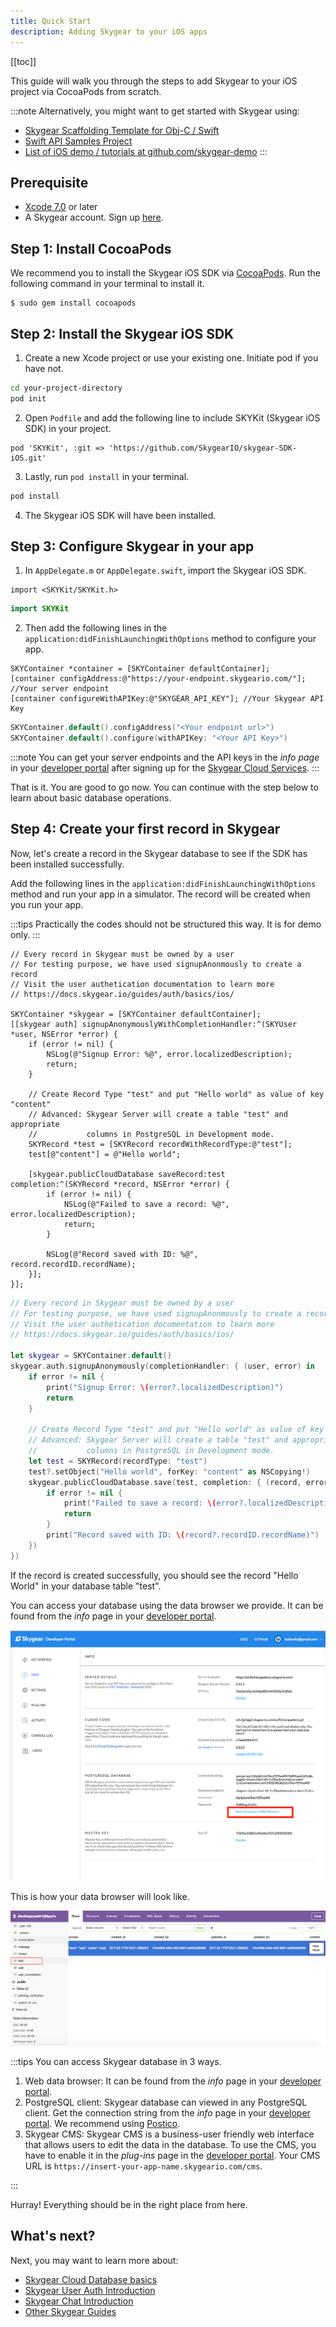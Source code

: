 ```yaml
---
title: Quick Start
description: Adding Skygear to your iOS apps
---
```


[[toc]]

This guide will walk you through the steps to add Skygear to your iOS project via CocoaPods from scratch.

:::note
Alternatively, you might want to get started with Skygear using:
* [Skygear Scaffolding Template for Obj-C / Swift](https://github.com/SkygearIO/skygear-Scaffolding-iOS)
* [Swift API Samples Project](https://github.com/SkygearIO/skygear-SDK-iOS/tree/master/Example/Swift%20Example)
* [List of iOS demo / tutorials at github.com/skygear-demo](https://github.com/search?q=topic%3Askygear-ios+org%3Askygear-demo)
:::

## Prerequisite

- [Xcode 7.0](https://developer.apple.com/xcode/) or later
- A Skygear account. Sign up [here](https://portal.skygear.io/signup).

## Step 1: Install CocoaPods

We recommend you to install the Skygear iOS SDK via [CocoaPods](https://cocoapods.org/). Run the following command in your terminal to install it.

```
$ sudo gem install cocoapods
```

## Step 2: Install the Skygear iOS SDK

1. Create a new Xcode project or use your existing one. Initiate pod if you have not.

```bash
cd your-project-directory
pod init
```

2. Open `Podfile` and add the following line to include SKYKit (Skygear iOS SDK) in your project.

```
pod 'SKYKit', :git => 'https://github.com/SkygearIO/skygear-SDK-iOS.git'
```

3. Lastly, run `pod install` in your terminal.

```bash
pod install
```

4. The Skygear iOS SDK will have been installed.

## Step 3: Configure Skygear in your app

1. In `AppDelegate.m` or `AppDelegate.swift`, import the Skygear iOS SDK.

```obj-c
import <SKYKit/SKYKit.h>
```
```swift
import SKYKit
```

2. Then add the following lines in the  `application:didFinishLaunchingWithOptions` method to configure your app.

```obj-c
SKYContainer *container = [SKYContainer defaultContainer];
[container configAddress:@"https://your-endpoint.skygeario.com/"]; //Your server endpoint
[container configureWithAPIKey:@"SKYGEAR_API_KEY"]; //Your Skygear API Key
```
```swift
SKYContainer.default().configAddress("<Your endpoint url>")
SKYContainer.default().configure(withAPIKey: "<Your API Key>")
```
:::note
You can get your server endpoints and the API keys in the _info page_ in your [developer portal](https://portal.skygear.io/apps) after signing up for the [Skygear Cloud Services](https://portal.skygear.io/signup).
:::

That is it. You are good to go now. You can continue with the step below to learn about basic database operations.

## Step 4: Create your first record in Skygear

Now, let's create a record in the Skygear database to see if the SDK has been installed successfully.

Add the following lines in the `application:didFinishLaunchingWithOptions` method and run your app in a simulator. The record will be created when you run your app.

:::tips
Practically the codes should not be structured this way. It is for demo only.
:::

```obj-c
// Every record in Skygear must be owned by a user
// For testing purpose, we have used signupAnonmously to create a record
// Visit the user authetication documentation to learn more
// https://docs.skygear.io/guides/auth/basics/ios/

SKYContainer *skygear = [SKYContainer defaultContainer];
[[skygear auth] signupAnonymouslyWithCompletionHandler:^(SKYUser *user, NSError *error) {
    if (error != nil) {
        NSLog(@"Signup Error: %@", error.localizedDescription);
        return;
    }

    // Create Record Type "test" and put "Hello world" as value of key "content"
    // Advanced: Skygear Server will create a table "test" and appropriate
    //           columns in PostgreSQL in Development mode.
    SKYRecord *test = [SKYRecord recordWithRecordType:@"test"];
    test[@"content"] = @"Hello world";

    [skygear.publicCloudDatabase saveRecord:test completion:^(SKYRecord *record, NSError *error) {
        if (error != nil) {
            NSLog(@"Failed to save a record: %@", error.localizedDescription);
            return;
        }

        NSLog(@"Record saved with ID: %@", record.recordID.recordName);
    }];
}];
```

```swift
// Every record in Skygear must be owned by a user
// For testing purpose, we have used signupAnonmously to create a record
// Visit the user authetication documentation to learn more
// https://docs.skygear.io/guides/auth/basics/ios/

let skygear = SKYContainer.default()
skygear.auth.signupAnonymously(completionHandler: { (user, error) in
    if error != nil {
        print("Signup Error: \(error?.localizedDescription)")
        return
    }

    // Create Record Type "test" and put "Hello world" as value of key "content"
    // Advanced: Skygear Server will create a table "test" and appropriate
    //           columns in PostgreSQL in Development mode.
    let test = SKYRecord(recordType: "test")
    test?.setObject("Hello world", forKey: "content" as NSCopying!)
    skygear.publicCloudDatabase.save(test, completion: { (record, error) in
        if error != nil {
            print("Failed to save a record: \(error?.localizedDescription)")
            return
        }
        print("Record saved with ID: \(record?.recordID.recordName)")
    })
})
```

If the record is created successfully, you should see the record "Hello World" in your database table "test".

You can access your database using the data browser we provide. It can be found from the _info_ page in your [developer portal](https://portal.skygear.io/apps).

![Skygear portal](/assets/common/open-database-in-web-browser.png)

This is how your data browser will look like.

![Web database viewer](/assets/common/quickstart-database-viewer.png)

:::tips
You can access Skygear database in 3 ways.
1. Web data browser: It can be found from the _info_ page in your [developer portal](https://portal.skygear.io/apps).
2. PostgreSQL client: Skygear database can viewed in any PostgreSQL client. Get the connection string from the _info_ page in your [developer portal](https://portal.skygear.io/apps). We recommend using [Postico](https://eggerapps.at/postico/).
3. Skygear CMS: Skygear CMS is a business-user friendly web interface that allows users to edit the data in the database. To use the CMS, you have to enable it in the _plug-ins_ page in the [developer portal](https://portal.skygear.io/apps). Your CMS URL is `https://insert-your-app-name.skygeario.com/cms`.

:::

Hurray! Everything should be in the right place from here.

## What's next?
Next, you may want to learn more about:
* [Skygear Cloud Database basics](https://docs.skygear.io/guides/cloud-db/basics/ios/)
* [Skygear User Auth Introduction](https://docs.skygear.io/guides/auth/basics/ios/)
* [Skygear Chat Introduction](https://docs.skygear.io/guides/chat/basics/ios/)
* [Other Skygear Guides](https://docs.skygear.io/)

